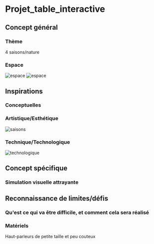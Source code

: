 # Projet_table_interactive


## Concept général

### Thème
4 saisons/nature
### Espace
![espace](médias/Plan-devant.png)
![espace](médias/Plan-haut.png)

## Inspirations 
### Conceptuelles

### Artistique/Esthétique
![saisons](médias/saisons.png)
### Technique/Technologique
![technologique](médias/spat.png)

## Concept spécifique
### Simulation visuelle attrayante


## Reconnaissance de limites/défis
### Qu'est ce qui va être difficile, et comment cela sera réalisé


### Matériels
Haut-parleurs de petite taille et peu couteux
